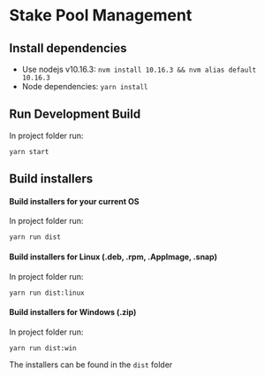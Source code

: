 # Stake Pool Management

## Install dependencies

- Use nodejs v10.16.3: `nvm install 10.16.3 && nvm alias default 10.16.3`
- Node dependencies: `yarn install`

## Run Development Build

In project folder run:

```console
yarn start
```

## Build installers

#### Build installers for your current OS

In project folder run:

```console
yarn run dist
```

#### Build installers for Linux (.deb, .rpm, .AppImage, .snap)

In project folder run:

```console
yarn run dist:linux
```

#### Build installers for Windows (.zip)

In project folder run:

```console
yarn run dist:win
```

The installers can be found in the `dist` folder
